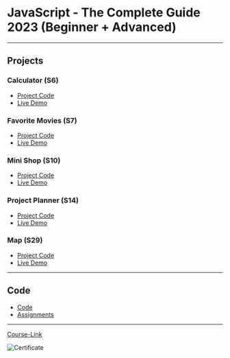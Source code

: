 # JavaScript - The Complete Guide 2023 (Beginner + Advanced)

---

## Projects

### Calculator (S6)

- [Project Code](./Projects/01-Calculator/)
- [Live Demo](https://main--roaring-phoenix-91b494.netlify.app/01-calculator/)

### Favorite Movies (S7)

- [Project Code](./Projects/02-Favorite-Movies/)
- [Live Demo](https://main--roaring-phoenix-91b494.netlify.app/02-favorite-movies/)

### Mini Shop (S10)

- [Project Code](./Projects/03-Mini-Shop/)
- [Live Demo](https://main--roaring-phoenix-91b494.netlify.app/03-mini-shop/)

### Project Planner (S14)

- [Project Code](./Projects/04-Project-Planner/)
- [Live Demo](https://main--roaring-phoenix-91b494.netlify.app/04-project-planner/)



### Map (S29)

- [Project Code](./Projects/06-Map/)
- [Live Demo]()

---

## Code

- [Code](Code)
- [Assignments](Code/assignments/)

---

[Course-Link](https://www.udemy.com/course/javascript-the-complete-guide-2020-beginner-advanced/)<br>


![Certificate](https://github.com/Abu-ellil/Kalbonyan-Elmarsos/assets/94858304/db4044bd-4d4d-41ae-92aa-6cfd5a2f9c9b)

<br>
